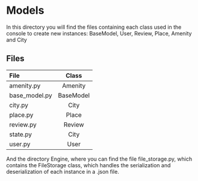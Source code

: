 # Models

In this directory you will find the files containing each class used in the console to create new instances: BaseModel, User, Review, Place, Amenity and City
## Files

| File  | Class  | 
| :------------ |:---------------:| 
| amenity.py     | Amenity |
| base_model.py| BaseModel |
| city.py | City|
| place.py | Place|
| review.py | Review |
|state.py | City|
| user.py | User|

And the directory Engine, where you can find the file file_storage.py, which contains the FileStorage class, which handles the serialization and deserialization of each instance in a .json file.
